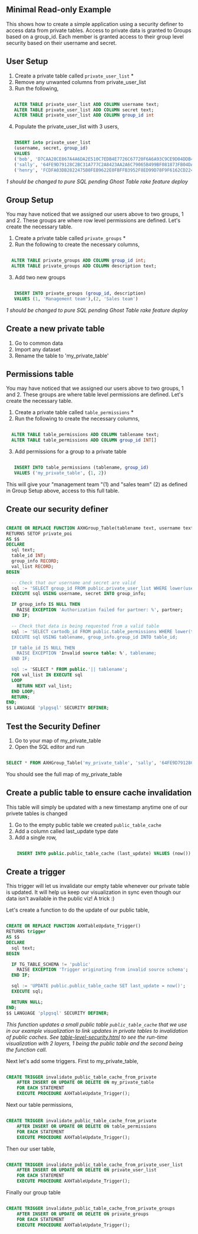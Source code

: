 ## Minimal Read-only Example 

This shows how to create a simple application using a security definer to access data from private tables. Access to private data is granted to Groups based on a group_id. Each member is granted access to their group level security based on their username and secret. 

## User Setup

1. Create a private table called ```private_user_list``` *
2. Remove any unwanted columns from private_user_list
3. Run the following, 
```sql

   ALTER TABLE private_user_list ADD COLUMN username text; 
   ALTER TABLE private_user_list ADD COLUMN secret text; 
   ALTER TABLE private_user_list ADD COLUMN group_id int
```
4. Populate the private_user_list with 3 users,
```sql

   INSERT into private_user_list 
   (username, secret, group_id) 
   VALUES
   ('bob', 'D7CAA28CE867A4A6DA2E510C7EDB4E7726C67720F6A6A93C9CE9D04DDB42E0BA', 1),
   ('sally', '64FE9D79128C2BC31A777C2A8423AA2A6C79065B499BF081873FB04DAB61FFEC', 2),
   ('henry', 'FCDFA03DB2822475B0FEB9622E0FBFFB3952F8ED99D78F9F6162CD224333D499', 2) 
```

_1 should be changed to pure SQL pending Ghost Table rake feature deploy_

## Group Setup

You may have noticed that we assigned our users above to two groups, 1 and 2. These groups are where row level permissions are defined. Let's create the necessary table.

1. Create a private table called ```private_groups``` *
2. Run the following to create the necessary columns,
```sql

  ALTER TABLE private_groups ADD COLUMN group_id int; 
  ALTER TABLE private_groups ADD COLUMN description text; 
```
3. Add two new groups 
```sql 

   INSERT INTO private_groups (group_id, description) 
   VALUES (1, 'Management team'),(2, 'Sales team')
```

_1 should be changed to pure SQL pending Ghost Table rake feature deploy_

## Create a new private table

1. Go to common data
2. Import any dataset
3. Rename the table to 'my_private_table'

## Permissions table

You may have noticed that we assigned our users above to two groups, 1 and 2. These groups are where table level permissions are defined. Let's create the necessary table.

1. Create a private table called ```table_permissions``` *
2. Run the following to create the necessary columns,
```sql

  ALTER TABLE table_permissions ADD COLUMN tablename text; 
  ALTER TABLE table_permissions ADD COLUMN group_id INT[]
```
3. Add permissions for a group to a private table 
```sql 

   INSERT INTO table_permissions (tablename, group_id) 
   VALUES ('my_private_table', {1, 2})
```

This will give your "management team "(1) and "sales team" (2) as defined in Group Setup above, access to this full table.  

## Create our security definer

```sql

CREATE OR REPLACE FUNCTION AXHGroup_Table(tablename text, username text, secret text)
RETURNS SETOF private_poi
AS $$
DECLARE
  sql text;
  table_id INT;
  group_info RECORD;
  val_list RECORD; 
BEGIN

  -- Check that our username and secret are valid
  sql := 'SELECT group_id FROM public.private_user_list WHERE lower(username) = lower($1) AND secret = $2';
  EXECUTE sql USING username, secret INTO group_info;

  IF group_info IS NULL THEN
    RAISE EXCEPTION 'Authorization failed for partner: %', partner;
  END IF;

  -- Check that data is being requested from a valid table
  sql := 'SELECT cartodb_id FROM public.table_permissions WHERE lower(tablename) = lower($1) AND $2 = ANY(group_id)'';
  EXECUTE sql USING tablename, group_info.group_id INTO table_id;

  IF table_id IS NULL THEN
    RAISE EXCEPTION 'Invalid source table: %', tablename;
  END IF;

  sql := 'SELECT * FROM public.'|| tablename';
  FOR val_list IN EXECUTE sql
  LOOP 
    RETURN NEXT val_list; 
  END LOOP; 
  RETURN; 
END;
$$ LANGUAGE 'plpgsql' SECURITY DEFINER;
```

## Test the Security Definer

1. Go to your map of my_private_table
2. Open the SQL editor and run

```sql

SELECT * FROM AXHGroup_Table('my_private_table', 'sally', '64FE9D79128C2BC31A777C2A8423AA2A6C79065B499BF081873FB04DAB61FFEC')
```

You should see the full map of my_private_table


## Create a public table to ensure cache invalidation

This table will simply be updated with a new timestamp anytime one of our privete tables is changed

1. Go to the empty public table we created ```public_table_cache```
2. Add a column called last_update type date
3. Add a single row,
```sql

    INSERT INTO public.public_table_cache (last_update) VALUES (now())
```

## Create a trigger

This trigger will let us invalidate our empty table whenever our private table is updated. It will help us keep our visualization in sync even though our data isn't available in the public viz! A trick :)

Let's create a function to do the update of our public table,

```sql

CREATE OR REPLACE FUNCTION AXHTableUpdate_Trigger()
RETURNS trigger
AS $$
DECLARE
  sql text;
BEGIN

  IF TG_TABLE_SCHEMA != 'public'
    RAISE EXCEPTION 'Trigger originating from invalid source schema';
  END IF;

  sql := 'UPDATE public.public_table_cache SET last_update = now()';
  EXECUTE sql;

  RETURN NULL; 
END;
$$ LANGUAGE 'plpgsql' SECURITY DEFINER;
```

_This function updates a small public table ```public_table_cache``` that we use in our example visualization to link updates in private tables to invalidation of public caches. See [table-level-security.html](table-level-security.html) to see the run-time visualization with 2 layers, 1 being the public table and the second being the function call._

Next let's add some triggers. First to my_private_table,

```sql

CREATE TRIGGER invalidate_public_table_cache_from_private
    AFTER INSERT OR UPDATE OR DELETE ON my_private_table
    FOR EACH STATEMENT
    EXECUTE PROCEDURE AXHTableUpdate_Trigger();
```

Next our table permissions,

```sql

CREATE TRIGGER invalidate_public_table_cache_from_private
    AFTER INSERT OR UPDATE OR DELETE ON table_permissions
    FOR EACH STATEMENT
    EXECUTE PROCEDURE AXHTableUpdate_Trigger();
```

Then our user table,

```sql

CREATE TRIGGER invalidate_public_table_cache_from_private_user_list
    AFTER INSERT OR UPDATE OR DELETE ON private_user_list
    FOR EACH STATEMENT
    EXECUTE PROCEDURE AXHTableUpdate_Trigger();
```

Finally our group table

```sql

CREATE TRIGGER invalidate_public_table_cache_from_private_groups
    AFTER INSERT OR UPDATE OR DELETE ON private_groups
    FOR EACH STATEMENT
    EXECUTE PROCEDURE AXHTableUpdate_Trigger();
```


